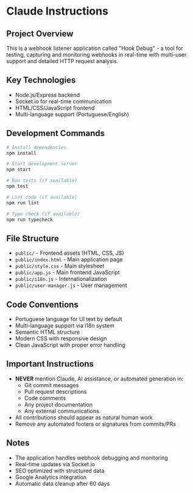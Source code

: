 # Claude Instructions

## Project Overview
This is a webhook listener application called "Hook Debug" - a tool for testing, capturing and monitoring webhooks in real-time with multi-user support and detailed HTTP request analysis.

## Key Technologies
- Node.js/Express backend
- Socket.io for real-time communication
- HTML/CSS/JavaScript frontend
- Multi-language support (Portuguese/English)

## Development Commands
```bash
# Install dependencies
npm install

# Start development server
npm start

# Run tests (if available)
npm test

# Lint code (if available)
npm run lint

# Type check (if available)
npm run typecheck
```

## File Structure
- `public/` - Frontend assets (HTML, CSS, JS)
- `public/index.html` - Main application page
- `public/style.css` - Main stylesheet
- `public/app.js` - Main frontend JavaScript
- `public/i18n.js` - Internationalization
- `public/user-manager.js` - User management

## Code Conventions
- Portuguese language for UI text by default
- Multi-language support via i18n system
- Semantic HTML structure
- Modern CSS with responsive design
- Clean JavaScript with proper error handling

## Important Instructions
- **NEVER** mention Claude, AI assistance, or automated generation in:
  - Git commit messages
  - Pull request descriptions
  - Code comments
  - Any project documentation
  - Any external communications
- All contributions should appear as natural human work
- Remove any automated footers or signatures from commits/PRs

## Notes
- The application handles webhook debugging and monitoring
- Real-time updates via Socket.io
- SEO optimized with structured data
- Google Analytics integration
- Automatic data cleanup after 60 days